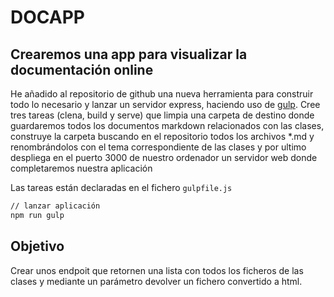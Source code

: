 # DOCAPP

## Crearemos una app para visualizar la documentación online

He añadido al repositorio de github una nueva herramienta para construir todo lo necesario y lanzar un servidor express, haciendo uso de [gulp](https://gulpjs.com/). Cree tres tareas (clena, build y serve) que limpia una carpeta de destino donde guardaremos todos los documentos markdown relacionados con las clases, construye la carpeta buscando en el repositorio todos los archivos *.md y renombrándolos con el tema correspondiente de las clases  y por ultimo despliega en el puerto 3000 de nuestro ordenador un servidor web donde completaremos nuestra aplicación

Las tareas están declaradas en el fichero `gulpfile.js`

```bash
// lanzar aplicación
npm run gulp
```

## Objetivo

Crear unos endpoit que retornen una lista con todos los ficheros de las clases y mediante un parámetro devolver un fichero convertido a html.